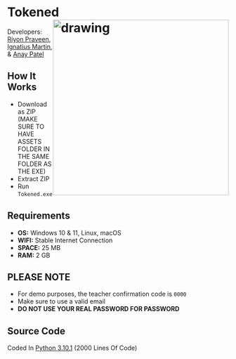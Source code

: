 # Tokened <img style="float: right;" src="https://i.ibb.co/pWnYFZv/tokened-main-optimized-1-removebg-preview.png" alt="drawing" width="400"/>
Developers: [Riyon Praveen](https://github.com/skyy-rad), [Ignatius Martin](https://github.com/iggym21), & [Anay Patel](https://github.com/Perefo)

## How It Works
* Download as ZIP (MAKE SURE TO HAVE ASSETS FOLDER IN THE SAME FOLDER AS THE EXE)
* Extract ZIP
* Run `Tokened.exe`

## Requirements
* **OS:** Windows 10 & 11, Linux, macOS
* **WIFI:** Stable Internet Connection
* **SPACE:** 25 MB
* **RAM:** 2 GB

## **PLEASE NOTE**
* For demo purposes, the teacher confirmation code is `0000`
* Make sure to use a valid email
* **DO NOT USE YOUR REAL PASSWORD FOR PASSWORD**

## Source Code
Coded In [Python 3.10.1](https://github.com/skyy-rad/Tokened/tree/main/sources) (2000 Lines Of Code)
